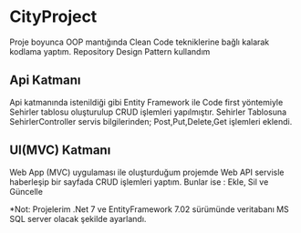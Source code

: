 # CityProject

Proje boyunca OOP mantığında Clean Code tekniklerine bağlı kalarak kodlama yaptım.
Repository Design Pattern kullandım

## Api Katmanı

Api katmanında istenildiği gibi Entity Framework ile Code first yöntemiyle Sehirler tablosu oluşturulup CRUD işlemleri yapılmıştır.
Sehirler Tablosuna SehirlerController servis bilgilerinden;
Post,Put,Delete,Get
işlemleri eklendi.


## UI(MVC) Katmanı

Web App (MVC) uygulaması ile oluşturduğum projemde Web API servisle haberleşip bir sayfada CRUD işlemleri yaptım.
Bunlar ise : Ekle, Sil ve Güncelle


*Not: Projelerim .Net 7 ve EntityFramework 7.02 sürümünde veritabanı MS SQL server olacak şekilde ayarlandı.
